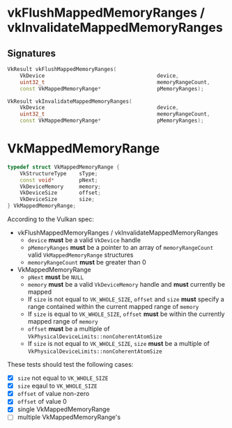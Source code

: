 # vkFlushMappedMemoryRanges / vkInvalidateMappedMemoryRanges

## Signatures
```c++
VkResult vkFlushMappedMemoryRanges(
    VkDevice                                    device,
    uint32_t                                    memoryRangeCount,
    const VkMappedMemoryRange*                  pMemoryRanges);

VkResult vkInvalidateMappedMemoryRanges(
    VkDevice                                    device,
    uint32_t                                    memoryRangeCount,
    const VkMappedMemoryRange*                  pMemoryRanges);
```

# VkMappedMemoryRange
```c++
typedef struct VkMappedMemoryRange {
    VkStructureType    sType;
    const void*        pNext;
    VkDeviceMemory     memory;
    VkDeviceSize       offset;
    VkDeviceSize       size;
} VkMappedMemoryRange;
```

According to the Vulkan spec:
- vkFlushMappedMemoryRanges / vkInvalidateMappedMemoryRanges
  - `device` **must** be a valid `VkDevice` handle
  - `pMemoryRanges` **must** be a pointer to an array of `memoryRangeCount`
  valid `VkMappedMemoryRange` structures
  - `memoryRangeCount` **must** be greater than 0
- VkMappedMemoryRange
  - `pNext` **must** be `NULL`
  - `memory` **must** be a valid `VkDeviceMemory` handle and **must** currently
  be mapped
  - If `size` is not equal to `VK_WHOLE_SIZE`, `offset` and `size` **must**
  specify a range contained within the current mapped range of `memory`
  - If `size` is equal to `VK_WHOLE_SIZE`, `offset` **must** be within the
  currently mapped range of `memory`
  - `offset` **must** be a multiple of
  `VkPhysicalDeviceLimits::nonCoherentAtomSize`
  - If `size` is not equal to `VK_WHOLE_SIZE`, `size` **must** be a multiple
  of `VkPhysicalDeviceLimits::nonCoherentAtomSize`


These tests should test the following cases:
- [x] `size` not equal to `VK_WHOLE_SIZE`
- [x] `size` eqaul to `VK_WHOLE_SIZE`
- [x] `offset` of value non-zero
- [x] `offset` of value 0
- [x] single VkMappedMemoryRange
- [ ] multiple VkMappedMemoryRange's
